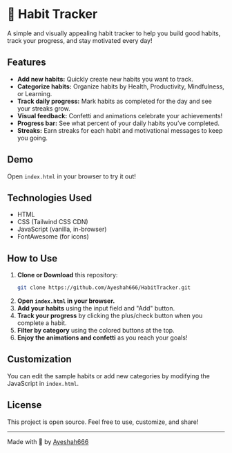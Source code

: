 # 🌸 Habit Tracker

A simple and visually appealing habit tracker to help you build good habits, track your progress, and stay motivated every day!

## Features

- **Add new habits:** Quickly create new habits you want to track.
- **Categorize habits:** Organize habits by Health, Productivity, Mindfulness, or Learning.
- **Track daily progress:** Mark habits as completed for the day and see your streaks grow.
- **Visual feedback:** Confetti and animations celebrate your achievements!
- **Progress bar:** See what percent of your daily habits you’ve completed.
- **Streaks:** Earn streaks for each habit and motivational messages to keep you going.

## Demo

Open `index.html` in your browser to try it out!

## Technologies Used

- HTML
- CSS (Tailwind CSS CDN)
- JavaScript (vanilla, in-browser)
- FontAwesome (for icons)

## How to Use

1. **Clone or Download** this repository:
   ```bash
   git clone https://github.com/Ayeshah666/HabitTracker.git
   ```
2. **Open `index.html` in your browser.**
3. **Add your habits** using the input field and "Add" button.
4. **Track your progress** by clicking the plus/check button when you complete a habit.
5. **Filter by category** using the colored buttons at the top.
6. **Enjoy the animations and confetti** as you reach your goals!

## Customization

You can edit the sample habits or add new categories by modifying the JavaScript in `index.html`.

## License

This project is open source. Feel free to use, customize, and share!

---

Made with 💖 by [Ayeshah666](https://github.com/Ayeshah666)
